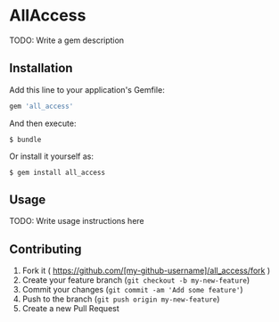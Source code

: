 # AllAccess

TODO: Write a gem description

## Installation

Add this line to your application's Gemfile:

```ruby
gem 'all_access'
```

And then execute:

    $ bundle

Or install it yourself as:

    $ gem install all_access

## Usage

TODO: Write usage instructions here

## Contributing

1. Fork it ( https://github.com/[my-github-username]/all_access/fork )
2. Create your feature branch (`git checkout -b my-new-feature`)
3. Commit your changes (`git commit -am 'Add some feature'`)
4. Push to the branch (`git push origin my-new-feature`)
5. Create a new Pull Request
